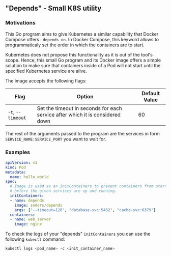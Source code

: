 ## "Depends" - Small K8S utility


### Motivations 

This Go program aims to give Kubernetes a similar capability that Docker Compose offers : `depends_on`. In Docker Compose, this keyword allows to programmaticaly set the order 
in which the containers are to start.

Kubernetes does not propose this functionality as it is out of the tool's scope. Hence, this small Go program and its Docker image offers a simple solution to make sure 
that containers inside of a Pod will not start until the specified Kubernetes service are alive. 

The image accepts the following flags:

Flag | Option | Default Value
--- | --- | ---
| `-t`, `--timeout` | Set the timeout in seconds for each service after which it is considered down | 60 |

The rest of the arguments passed to the program are the services in form `SERVICE_NAME:SERVICE_PORT` you want to wait for.

### Examples

```yaml
apiVersion: v1
kind: Pod
metadata:
  name: hello_world
spec:
  # Image is used as an initContainers to prevent containers from starting
  # before the given services are up and running.
  initContainers:
  - name: depends
    image: soders/depends
    args: ["--timeout=120", "database-svc:5432", "cache-svc:6379"]
  containers:
  - name: web_server
    image: nginx
```

To check the logs of your "depends" `initContainers` you can use the following `kubectl` command:

```bash
kubectl logs <pod_name> -c <init_container_name>
```
